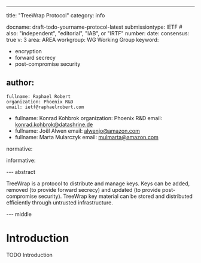 ---
title: "TreeWrap Protocol"
category: info

docname: draft-todo-yourname-protocol-latest
submissiontype: IETF  # also: "independent", "editorial", "IAB", or "IRTF"
number:
date:
consensus: true
v: 3
area: AREA
workgroup: WG Working Group
keyword:
 - encryption
 - forward secrecy
 - post-compromise security

author:
 -
    fullname: Raphael Robert
    organization: Phoenix R&D
    email: ietf@raphaelrobert.com
 - 
    fullname: Konrad Kohbrok
    organization: Phoenix R&D
    email: konrad.kohbrok@datashrine.de
 - 
    fullname: Joël Alwen
    email: alwenjo@amazon.com
 - 
    fullname: Marta Mularczyk
    email: mulmarta@amazon.com

normative:

informative:

--- abstract

TreeWrap is a protocol to distribute and manage keys. Keys can be added, removed
(to provide forward secrecy) and updated (to provide post-compromise security).
TreeWrap key material can be stored and distributed efficiently through
untrusted infrastructure.

--- middle

# Introduction

TODO Introduction

